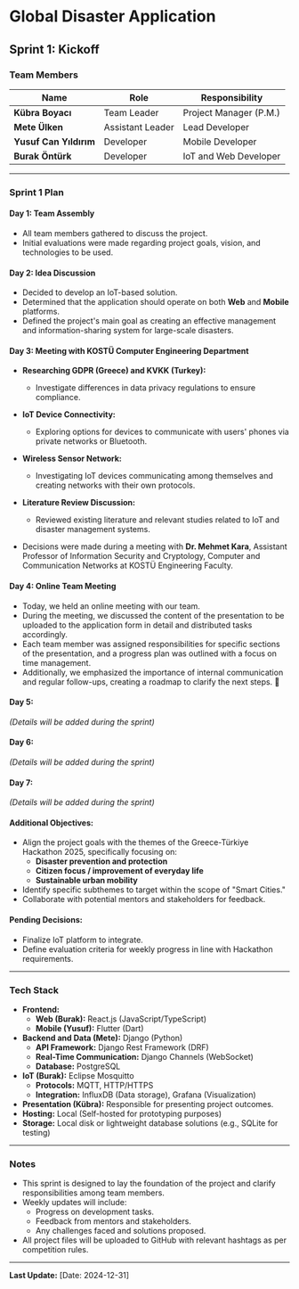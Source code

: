 # Global Disaster Application

## Sprint 1: Kickoff

### Team Members
| Name                  | Role                  | Responsibility     |
|-----------------------|----------------------|--------------------|
| **Kübra Boyacı**      | Team Leader          | Project Manager (P.M.) |
| **Mete Ülken**        | Assistant Leader     | Lead Developer     |
| **Yusuf Can Yıldırım**| Developer            | Mobile Developer   |
| **Burak Öntürk**      | Developer            | IoT and Web Developer |

---

### Sprint 1 Plan

#### **Day 1: Team Assembly**
- All team members gathered to discuss the project.
- Initial evaluations were made regarding project goals, vision, and technologies to be used.

#### **Day 2: Idea Discussion**
- Decided to develop an IoT-based solution.
- Determined that the application should operate on both **Web** and **Mobile** platforms.
- Defined the project's main goal as creating an effective management and information-sharing system for large-scale disasters.

#### **Day 3: Meeting with KOSTÜ Computer Engineering Department**
- **Researching GDPR (Greece) and KVKK (Turkey):**
  - Investigate differences in data privacy regulations to ensure compliance.
- **IoT Device Connectivity:**
  - Exploring options for devices to communicate with users' phones via private networks or Bluetooth.
- **Wireless Sensor Network:**
  - Investigating IoT devices communicating among themselves and creating networks with their own protocols.
- **Literature Review Discussion:**
  - Reviewed existing literature and relevant studies related to IoT and disaster management systems.

- Decisions were made during a meeting with **Dr. Mehmet Kara**, Assistant Professor of Information Security and Cryptology, Computer and Communication Networks at KOSTÜ Engineering Faculty.

#### **Day 4: Online Team Meeting**  
- Today, we held an online meeting with our team.  
- During the meeting, we discussed the content of the presentation to be uploaded to the application form in detail and distributed tasks accordingly.  
- Each team member was assigned responsibilities for specific sections of the presentation, and a progress plan was outlined with a focus on time management.  
- Additionally, we emphasized the importance of internal communication and regular follow-ups, creating a roadmap to clarify the next steps. 🚀  

#### **Day 5:**
_(Details will be added during the sprint)_

#### **Day 6:**
_(Details will be added during the sprint)_

#### **Day 7:**
_(Details will be added during the sprint)_

#### **Additional Objectives:**
- Align the project goals with the themes of the Greece-Türkiye Hackathon 2025, specifically focusing on:
  - **Disaster prevention and protection**
  - **Citizen focus / improvement of everyday life**
  - **Sustainable urban mobility**
- Identify specific subthemes to target within the scope of "Smart Cities."
- Collaborate with potential mentors and stakeholders for feedback.

#### **Pending Decisions:**
- Finalize IoT platform to integrate.
- Define evaluation criteria for weekly progress in line with Hackathon requirements.

---

### Tech Stack
- **Frontend:** 
  - **Web (Burak):** React.js (JavaScript/TypeScript)
  - **Mobile (Yusuf):** Flutter (Dart)
- **Backend and Data (Mete):** Django (Python)
  - **API Framework:** Django Rest Framework (DRF)
  - **Real-Time Communication:** Django Channels (WebSocket)
  - **Database:** PostgreSQL
- **IoT (Burak):** Eclipse Mosquitto
  - **Protocols:** MQTT, HTTP/HTTPS
  - **Integration:** InfluxDB (Data storage), Grafana (Visualization)
- **Presentation (Kübra):** Responsible for presenting project outcomes.
- **Hosting:** Local (Self-hosted for prototyping purposes)
- **Storage:** Local disk or lightweight database solutions (e.g., SQLite for testing)

---

### Notes
- This sprint is designed to lay the foundation of the project and clarify responsibilities among team members.
- Weekly updates will include:
  - Progress on development tasks.
  - Feedback from mentors and stakeholders.
  - Any challenges faced and solutions proposed.
- All project files will be uploaded to GitHub with relevant hashtags as per competition rules.

---

**Last Update:** [Date: 2024-12-31]
